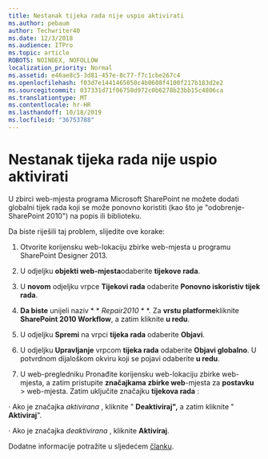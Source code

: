 ```yaml
---
title: Nestanak tijeka rada nije uspio aktivirati
ms.author: pebaum
author: Techwriter40
ms.date: 12/3/2018
ms.audience: ITPro
ms.topic: article
ROBOTS: NOINDEX, NOFOLLOW
localization_priority: Normal
ms.assetid: e46ae8c5-3d81-457e-8c77-f7c1cbe267c4
ms.openlocfilehash: f03d7e1441465050c4b0608f4100f217b183d2e2
ms.sourcegitcommit: 037331d71f06750d972c0b6278b23bb15c4806ca
ms.translationtype: MT
ms.contentlocale: hr-HR
ms.lasthandoff: 10/18/2019
ms.locfileid: "36753788"
---
```

# <a name="missing-workflow-failed-to-activate"></a>Nestanak tijeka rada nije uspio aktivirati

U zbirci web-mjesta programa Microsoft SharePoint ne možete dodati globalni tijek rada koji se može ponovno koristiti (kao što je "odobrenje-SharePoint 2010") na popis ili biblioteku.
  
Da biste riješili taj problem, slijedite ove korake: 
  
1. Otvorite korijensku web-lokaciju zbirke web-mjesta u programu SharePoint Designer 2013.
  
2. U odjeljku **objekti web-mjesta**odaberite **tijekove rada**. 
  
3. U **novom** odjeljku vrpce **Tijekovi rada** odaberite **Ponovno iskoristiv tijek rada**. 
  
4. **Da biste** unijeli naziv * * *Repair2010* * *. Za **vrstu platforme**kliknite **SharePoint 2010 Workflow**, a zatim kliknite **u redu**. 
  
1. U odjeljku **Spremi** na vrpci **tijeka rada** odaberite **Objavi**. 
  
2. U odjeljku **Upravljanje** vrpcom **tijeka rada** odaberite **Objavi globalno**. U potvrdnom dijaloškom okviru koji se pojavi odaberite **u redu**. 
  
3. U web-pregledniku Pronađite korijensku web-lokaciju zbirke web-mjesta, a zatim pristupite **značajkama zbirke web**-mjesta za **postavku** \> web-mjesta. Zatim uključite značajku **tijekova rada** : 
  
· Ako je značajka *aktivirana* , kliknite " **Deaktiviraj",** a zatim kliknite " **Aktiviraj**". 
  
· Ako je značajka *deaktivirana* , kliknite **Aktiviraj**. 
  
Dodatne informacije potražite u sljedećem [članku](https://go.microsoft.com/fwlink/?linkid=2047770&amp;clcid=0x409).
  

